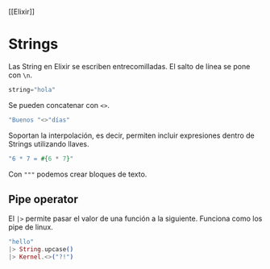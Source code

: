 [[Elixir]]

# Strings
Las String en Elixir se escriben entrecomilladas. El salto de línea se pone con `\n`.
```elixir
string="hola"
```

Se pueden concatenar con `<>`.
```elixir
"Buenos "<>"días"
```

Soportan la interpolación, es decir, permiten incluir expresiones dentro de Strings utilizando llaves.
```elixir
"6 * 7 = #{6 * 7}"
```

Con `"""` podemos crear bloques de texto.

## Pipe operator
El `|>` permite pasar el valor de una función a la siguiente. Funciona como los pipe de linux.
```elixir
"hello" 
|> String.upcase()
|> Kernel.<>("?!")
```